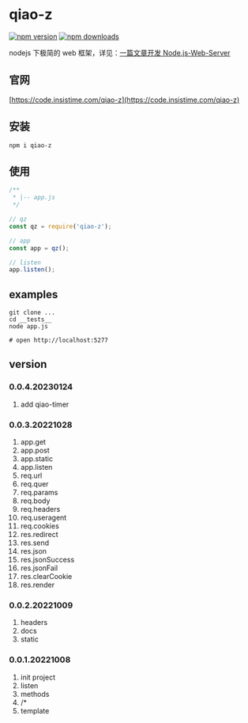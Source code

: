 # qiao-z

[![npm version](https://img.shields.io/npm/v/qiao-z.svg?style=flat-square)](https://www.npmjs.org/package/qiao-z)
[![npm downloads](https://img.shields.io/npm/dm/qiao-z.svg?style=flat-square)](https://npm-stat.com/charts.html?package=qiao-z)

nodejs 下极简的 web 框架，详见：[一篇文章开发 Node.js-Web-Server](https://blog.insistime.com/nodejs-web-server)

## 官网

[https://code.insistime.com/qiao-z](https://code.insistime.com/qiao-z)

## 安装

```shell
npm i qiao-z
```

## 使用

```javascript
/**
 * |-- app.js
 */

// qz
const qz = require('qiao-z');

// app
const app = qz();

// listen
app.listen();
```

## examples

```shell
git clone ...
cd __tests__
node app.js

# open http://localhost:5277
```

## version

### 0.0.4.20230124

1. add qiao-timer

### 0.0.3.20221028

1. app.get
2. app.post
3. app.static
4. app.listen
5. req.url
6. req.quer
7. req.params
8. req.body
9. req.headers
10. req.useragent
11. req.cookies
12. res.redirect
13. res.send
14. res.json
15. res.jsonSuccess
16. res.jsonFail
17. res.clearCookie
18. res.render

### 0.0.2.20221009

1. headers
2. docs
3. static

### 0.0.1.20221008

1. init project
2. listen
3. methods
4. /\*
5. template
